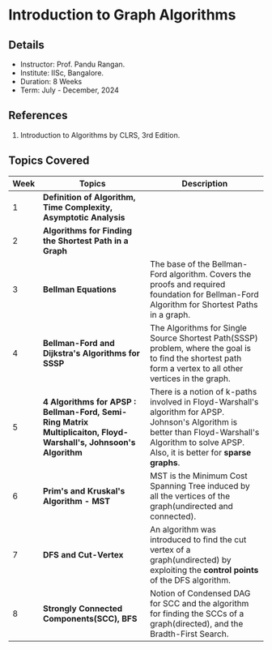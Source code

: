# Introduction to Graph Algorithms
## Details
- Instructor: Prof. Pandu Rangan.
- Institute: IISc, Bangalore.
- Duration: 8 Weeks
- Term: July - December, 2024

## References
1. Introduction to Algorithms by CLRS, 3rd Edition.


## Topics Covered
| Week | Topics | Description |
| --- |-----|-----|
| 1| **Definition of Algorithm, Time Complexity, Asymptotic Analysis** | |
| 2| **Algorithms for Finding the Shortest Path in a Graph**| |
| 3|**Bellman Equations**| The base of the Bellman-Ford algorithm. Covers the proofs and required foundation for Bellman-Ford Algorithm for Shortest Paths in a graph.|
| 4|**Bellman-Ford and Dijkstra's Algorithms for SSSP**| The Algorithms for Single Source Shortest Path(SSSP) problem, where the goal is to find the shortest path form a vertex to all other vertices in the graph.|
| 5|**4 Algorithms for APSP : Bellman-Ford, Semi-Ring Matrix Multiplicaiton, Floyd-Warshall's, Johnsoon's Algorithm**| There is a notion of k-paths involved in Floyd-Warshall's algorithm for APSP. Johnson's Algorithm is better than Floyd-Warshall's Algorithm to solve APSP. Also, it is better for **sparse graphs**.|
| 6|**Prim's and Kruskal's Algorithm - MST**| MST is the Minimum Cost Spanning Tree induced by all the vertices of the graph(undirected and connected). |
| 7|**DFS and Cut-Vertex**| An algorithm was introduced to find the cut vertex of a graph(undirected) by exploiting the **control points** of the DFS algorithm.|
| 8|**Strongly Connected Components(SCC), BFS**| Notion of Condensed DAG for SCC and the algorithm for finding the SCCs of a graph(directed), and the Bradth-First Search. |
